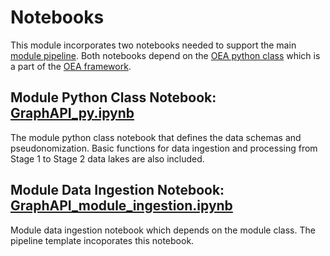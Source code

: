 # Notebooks

This module incorporates two notebooks needed to support the main [module pipeline](https://github.com/microsoft/OpenEduAnalytics/tree/main/modules/module_catalog/Microsoft_Graph/pipeline). Both notebooks depend on the [OEA python class](https://github.com/microsoft/OpenEduAnalytics/blob/main/framework/synapse/notebook/OEA_py.ipynb) which is a part of the [OEA framework](https://github.com/microsoft/OpenEduAnalytics/tree/main/framework).

## Module Python Class Notebook: [GraphAPI_py.ipynb](https://github.com/microsoft/OpenEduAnalytics/blob/main/modules/module_catalog/Microsoft_Graph/notebook/GraphAPI_py.ipynb)

The module python class notebook that defines the data schemas and pseudonomization. Basic functions for data ingestion and processing from Stage 1 to Stage 2 data lakes are also included.

## Module Data Ingestion Notebook: [GraphAPI_module_ingestion.ipynb](https://github.com/microsoft/OpenEduAnalytics/blob/main/modules/module_catalog/Microsoft_Graph/notebook/GraphAPI_module_ingestion.ipynb)

Module data ingestion notebook which depends on the module class. The pipeline template incoporates this notebook. 
